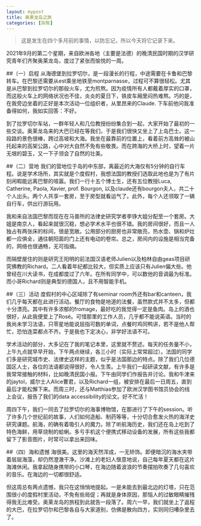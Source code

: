```yaml
---
layout: mypost
title: 奥莱龙岛之旅
categories: [杂陈]
---
```


>这是发生在四个多月前的事情，以防忘记，所以今天将它记录下来。

2021年9月的第二个星期，来自欧洲各地（主要是法德）的晚清民国时期的汉学研究青年们齐聚奥莱龙岛，度过了紧张而愉悦的一周。

##（一）启程
从海德堡到拉罗切尔，是一段漫长的行程，中途需要在卡鲁和巴黎转车。在巴黎还需要从est乘坐地铁至montparnasse，过程可不算很轻松。尤其是从巴黎到拉罗切尔的那般火车，尤为煎熬。因为疫情所有人都戴着厚实的口罩，而这般火车上的网络状况也不佳，炎炎的夏日下，铁皮车厢里闷热难熬。巧的是，在我旁边坐着的正好是本次活动一位组织者，从里昂来的Claude. 下车前他问我准备得如何，我如实回答：不好。

到了拉罗切尔车站，一群年轻人和几位教授纷纷集合到一起，大家开始了最初的一些交谈。奥莱龙岛来的大巴已经在等我们，于是我们很快又坐上了上岛巴士。这一段路的景色很棒，跨过高坡和大海。我坐在最靠前的位置上，看着前方高耸的被山托起来的高架公路，心中对大自然不免有些敬畏。而在跨海的大桥上时，望着一片无垠的碧玉，又一下子领会了自然的壮美。

##（二）营地
我们的营地位于岛的中东部，离最近的大海仅有5分钟的自行车程。说是学术场所，其实就是个度假村，我想法国的教授们选取此地也是为了有片刻闲暇能远离巴黎的喧嚣。我们一行十五个博士生，还有五位教授Luca, Catherine, Paola, Xavier, prof. Bourgon, 以及claude还有bourgon夫人，共二十个人出头。两个人共享一套房，至于房型就看运气了。此外，每个人还领取了一辆自行车，供出行游玩用。

我和来自法国巴黎而现在在马普所的法律史研究学者李铮大姐分配至一个套房。大姐是南京人，看起来就很沉稳，想必学术水平也很不错。我的房间很好，而且一人独占有两张床的标间，很是宽敞。公用部分的厨房也非常敞亮，热水壶、锅和炉灶都一应俱全，通往朝阳面的门上还有电动的卷帘。总之，房间内的设施是相当完备的，网络也很通畅，无可指摘。

而隔壁屋住的则是研究王阳明的前法国汉语老师Julien以及柏林自由geas项目研究佛教的Richard。二人看着年纪都比较大，但实质上应该只有Julien偏大些。他曾经在川大读书，在成都度过了六年。在所有同学中，可以数他的音调最为标准。而小哥Richard则是典型的德国人，且不用智能手机。

##（三）活动
度假村的中心区域除了有seminar room外还有bar和canteen，我们几乎每天都在此进行活动。餐厅的食物是地道的法餐，虽然款式并不太多，但都十分漂亮。其中有许多浓郁的fromage，最好吃的我觉得一定是鱼肉。岛上的酒也很好，从此我便爱上了Rosé。可惜那里的工作人员，几乎都不能说英语。当时的我尚未学习法语，只零星地能说屈指可数的单词，点餐时鸡同鸭讲，若不是他人帮忙，恐怕连菜都点不齐。于是我也下定决心，非学好法语不可。

学术活动的部分，大多记在了我的笔记本里，这里就不赘述。每天的任务量不小，上午九点就早早开始，下午两点继续，各三小时（实际上常常超过）。法国的同学们多是研究城市史、法律史这样的主题，似乎是法国那边的特点。除了我们几位德国区人士，各位的法语都说得很好，令人生羡。上午我们一起研读文献，有许多是我常常接触的材料，比如晚清民国小报。下午由同学们作报告并讨论。我和牛津来的jaytol，威尔士人Alice曹君，以及Richard一组，被安排在最后一日周五，直到最后才能松懈下来。而周三时，还与Matthias参加了欧洲汉学图书馆员协会的线上会议，报告了我们的data accessibility的论文。好不忙活！

周四下午，我们一同去了拉罗切尔的海事博物馆，在那进行了下午的session。听了许多几个世纪前的故事，人们如何造船、制药等等，十分切合愈发火热的海洋史研究课题。航海，的确有着吸引人的魔力。除了听航海历史，我们还在岛上吃到了特色海鲜，用草烧制的蛤蜊。多亏手机这个便携式移动设备的发展，所有这些我都留下了影音图片，时常可以拿出来回味。

##（四）海和遗憾
海很美。这里的海天然浑成，一无矫饰。即便暗沉的海水夹带着层层海藻，却仍然澄澈干净。沙滩上的老妇人惬意地说，自己每年夏天都在这片海滩休闲。我拿起随身携带的小口琴，在海边随着波浪的节奏摆拍吹奏了几句喜欢的音乐。在海边的一切都很舒适。

但这周总有两点遗憾，我只在这悄悄地提起。一是未能去到最北边的灯塔，只在范围很小的度假村里活动，不免有些局促；再就是身体原因，那恼人的过敏眼睛摧残得我无比难受。奥莱龙岛的旅程到此就告一段落了。周六一早，我们就坐上了返程的大巴，在拉罗切尔和巴黎各自与大家道别，仿佛是散向四方，实则同归嘈杂里去了。
